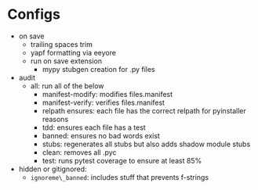 # Configs
- on save
    - trailing spaces trim
    - yapf formatting via eeyore
    - run on save extension
        - mypy stubgen creation for .py files
- audit
    - all: run all of the below
        - manifest-modify:  modifies files.manifest
        - manifest-verify: verifies files.manifest
        - relpath ensures: each file has the correct relpath for pyinstaller reasons
        - tdd: ensures each file has a test
        - banned: ensures no bad words exist
        - stubs: regenerates all stubs but also adds shadow module stubs
        - clean: removes all .pyc
        - test: runs pytest coverage to ensure at least 85%
- hidden or gitignored:
    - `ignoreme\_banned`: includes stuff that prevents f-strings